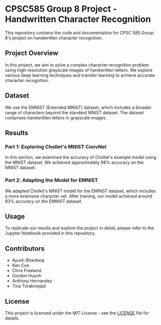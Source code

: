 # CPSC585 Group 8 Project - Handwritten Character Recognition

This repository contains the code and documentation for CPSC 585 Group 8's project on handwritten character recognition.

## Project Overview

In this project, we aim to solve a complex character recognition problem using high-resolution grayscale images of handwritten letters. We explore various deep learning techniques and transfer learning to achieve accurate character recognition.

## Dataset

We use the EMNIST (Extended MNIST) dataset, which includes a broader range of characters beyond the standard MNIST dataset. The dataset comprises handwritten letters in grayscale images.

## Results

### Part 1: Exploring Chollet's MNIST ConvNet

In this section, we examined the accuracy of Chollet's example model using the MNIST dataset. We achieved approximately 98% accuracy on the MNIST dataset.

### Part 2: Adapting the Model for EMNIST

We adapted Chollet's MNIST model for the EMNIST dataset, which includes a more extensive character set. After training, our model achieved around 83% accuracy on the EMNIST dataset.

## Usage

To replicate our results and explore the project in detail, please refer to the Jupyter Notebook provided in this repository.

## Contributors

- Ayush Bhardwaj
- Ken Cue
- Chris Freeland
- Gordon Huynh
- Anthony Hernandez
- Tina Torabinejad

## License

This project is licensed under the MIT License - see the [LICENSE](LICENSE) file for details.
